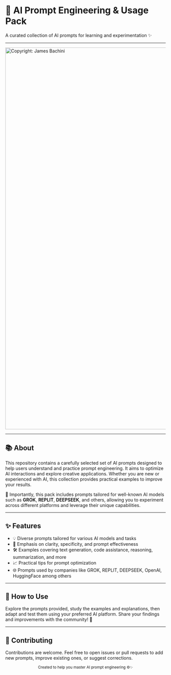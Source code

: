 # 🤖 AI Prompt Engineering & Usage Pack  
A curated collection of AI prompts for learning and experimentation ✨

---

<img src="https://jamesbachini.com/wp-content/uploads/2024/09/PromptEngineering-1-1024x499.png" alt="Copyright: James Bachini" width="1200" />

---

## 📚 About

This repository contains a carefully selected set of AI prompts designed to help users understand and practice prompt engineering. It aims to optimize AI interactions and explore creative applications. Whether you are new or experienced with AI, this collection provides practical examples to improve your results.

🚀 Importantly, this pack includes prompts tailored for well-known AI models such as **GROK**, **REPLIT**, **DEEPSEEK**, and others, allowing you to experiment across different platforms and leverage their unique capabilities.

---

## ✨ Features

- 💡 Diverse prompts tailored for various AI models and tasks  
- 🎯 Emphasis on clarity, specificity, and prompt effectiveness  
- 🛠️ Examples covering text generation, code assistance, reasoning, summarization, and more  
- 📈 Practical tips for prompt optimization  
- 🌐 Prompts used by companies like GROK, REPLIT, DEEPSEEK, OpenAI, HuggingFace among others  

---

## 📖 How to Use

Explore the prompts provided, study the examples and explanations, then adapt and test them using your preferred AI platform. Share your findings and improvements with the community! 💬

---

## 🤝 Contributing

Contributions are welcome. Feel free to open issues or pull requests to add new prompts, improve existing ones, or suggest corrections.


<p align="center">
  <sub>Created to help you master AI prompt engineering ⚙️✨</sub>
</p>
